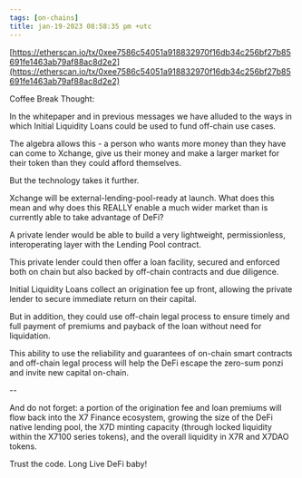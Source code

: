 ```yaml
---
tags: [on-chains]
title: jan-19-2023 08:58:35 pm +utc
---
```


[https://etherscan.io/tx/0xee7586c54051a918832970f16db34c256bf27b85691fe1463ab79af88ac8d2e2](https://etherscan.io/tx/0xee7586c54051a918832970f16db34c256bf27b85691fe1463ab79af88ac8d2e2)

Coffee Break Thought:

In the whitepaper and in previous messages we have alluded to the ways in which Initial Liquidity Loans could be used to fund off-chain use cases.

The algebra allows this - a person who wants more money than they have can come to Xchange, give us their money and make a larger market for their token than they could afford themselves.

But the technology takes it further.

Xchange will be external-lending-pool-ready at launch. What does this mean and why does this REALLY enable a much wider market than is currently able to take advantage of DeFi?

A private lender would be able to build a very lightweight, permissionless, interoperating layer with the Lending Pool contract.

This private lender could then offer a loan facility, secured and enforced both on chain but also backed by off-chain contracts and due diligence.

Initial Liquidity Loans collect an origination fee up front, allowing the private lender to secure immediate return on their capital.

But in addition, they could use off-chain legal process to ensure timely and full payment of premiums and payback of the loan without need for liquidation.

This ability to use the reliability and guarantees of on-chain smart contracts and off-chain legal process will help the DeFi escape the zero-sum ponzi and invite new capital on-chain.

--

And do not forget: a portion of the origination fee and loan premiums will flow back into the X7 Finance ecosystem, growing the size of the DeFi native lending pool, the X7D minting capacity (through locked liquidity within the X7100 series tokens), and the overall liquidity in X7R and X7DAO tokens.

Trust the code. Long Live DeFi baby!
